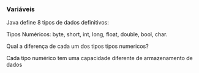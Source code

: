 ### Variáveis

Java define 8 tipos de dados definitivos:

Tipos Numéricos: byte, short, int, long, float, double, bool, char.

Qual a diferença de cada um dos tipos tipos numericos?

Cada tipo numérico tem uma capacidade diferente de armazenamento de dados
